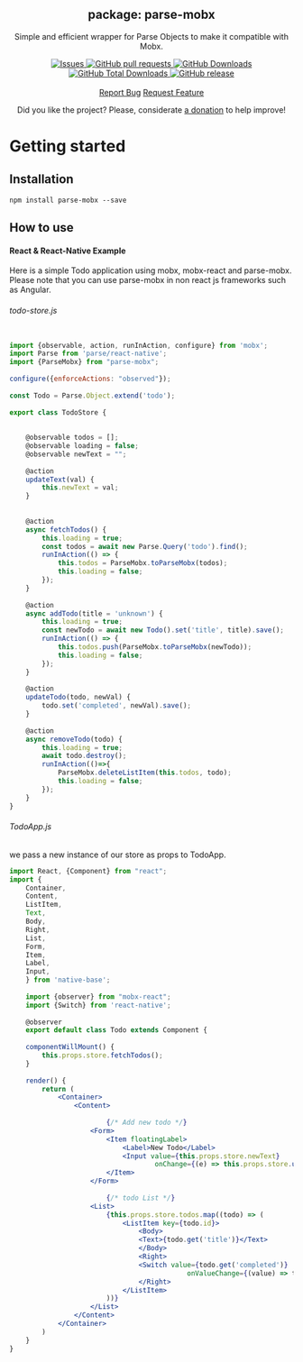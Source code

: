 <p align="center">
 
 <h2 align="center">package: parse-mobx</h2>
 <p align="center">Simple and efficient wrapper for Parse Objects to make it compatible with Mobx.</p>
  <p align="center">
    <a href="https://github.com/imana97/parse-mobx/ts-npm-package-boilerplate/issues">
      <img alt="Issues" src="https://img.shields.io/github/issues/imana97/parse-mobx?style=flat&color=336791" />
    </a>
    <a href="https://github.com/imana97/parse-mobx/pulls">
      <img alt="GitHub pull requests" src="https://img.shields.io/github/issues-pr/imana97/parse-mobx?style=flat&color=336791" />
    </a>
     <a href="https://github.com/imana97/parse-mobx">
      <img alt="GitHub Downloads" src="https://img.shields.io/npm/dw/parse-mobx?style=flat&color=336791" />
    </a>
    <a href="https://github.com/imana97/parse-mobx/">
      <img alt="GitHub Total Downloads" src="https://img.shields.io/npm/dt/parse-mobx?color=336791&label=Total%20downloads" />
    </a>
 <a href="https://github.com/imana97/parse-mobx/">
      <img alt="GitHub release" src="https://img.shields.io/github/release/imana97/parse-mobx.svg?style=flat&color=336791" />
    </a>
    <br />
    <br />
  <a href="https://github.com/hebertcisco/ts-npm-package-boilerplate/issues/new/choose">Report Bug</a>
  <a href="https://github.com/hebertcisco/ts-npm-package-boilerplate/issues/new/choose">Request Feature</a>
  </p>
 
<p align="center">Did you like the project? Please, considerate <a href="https://www.buymeacoffee.com/imana97">a donation</a> to help improve!</p>


# Getting started

## Installation

```shell
npm install parse-mobx --save
```

    
## How to use

#### React & React-Native Example
Here is a simple Todo application using mobx, mobx-react and parse-mobx.
Please note that you can use parse-mobx in non react js frameworks such as
Angular.

###### todo-store.js

```javascript

import {observable, action, runInAction, configure} from 'mobx';
import Parse from 'parse/react-native';
import {ParseMobx} from "parse-mobx";
    
configure({enforceActions: "observed"});
    
const Todo = Parse.Object.extend('todo');
    
export class TodoStore {
    
    
    @observable todos = [];
    @observable loading = false;
    @observable newText = "";
    
    @action
    updateText(val) {
        this.newText = val;
    }
    
    
    @action
    async fetchTodos() {
        this.loading = true;
        const todos = await new Parse.Query('todo').find();
        runInAction(() => {
            this.todos = ParseMobx.toParseMobx(todos);
            this.loading = false;
        });
    }
    
    @action
    async addTodo(title = 'unknown') {
        this.loading = true;
        const newTodo = await new Todo().set('title', title).save();
        runInAction(() => {
            this.todos.push(ParseMobx.toParseMobx(newTodo));
            this.loading = false;
        });
    }
    
    @action
    updateTodo(todo, newVal) {
        todo.set('completed', newVal).save();
    }
        
    @action
    async removeTodo(todo) {
        this.loading = true;
        await todo.destroy();
        runInAction(()=>{
            ParseMobx.deleteListItem(this.todos, todo);
            this.loading = false;
        });
    }
}

```

    
    
###### TodoApp.js
we pass a new instance of our store as props to TodoApp.
```jsx
import React, {Component} from "react";
import {
    Container,
    Content,
    ListItem,
    Text,
    Body,
    Right,
    List,
    Form,
    Item,
    Label,
    Input,
    } from 'native-base';
    
    import {observer} from "mobx-react";
    import {Switch} from 'react-native';
    
    @observer
    export default class Todo extends Component {
        
    componentWillMount() {
        this.props.store.fetchTodos();
    }
        
    render() {
        return (
            <Container>
                <Content>
    
                        {/* Add new todo */}
                    <Form>
                        <Item floatingLabel>
                            <Label>New Todo</Label>
                            <Input value={this.props.store.newText}
                                    onChange={(e) => this.props.store.updateText(e.target.value)}/>
                        </Item>
                    </Form>
    
                        {/* todo List */}
                    <List>
                        {this.props.store.todos.map((todo) => (
                            <ListItem key={todo.id}>
                                <Body>
                                <Text>{todo.get('title')}</Text>
                                </Body>
                                <Right>
                                <Switch value={todo.get('completed')}
                                            onValueChange={(value) => todo.set('completed', value).save()}/>
                                </Right>
                            </ListItem>
                        ))}
                    </List>
                </Content>
            </Container>
        )
    }
}
```





